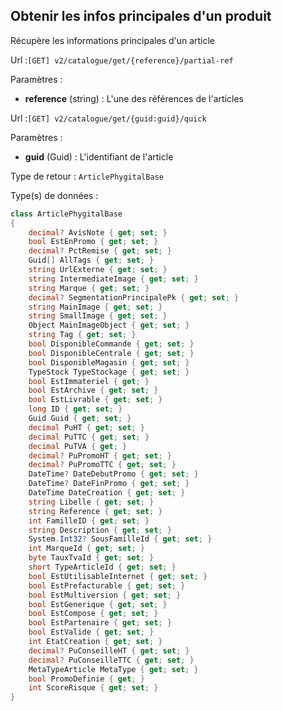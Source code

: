 ## <span id='obtenirquick'>Obtenir les infos principales d'un produit</span>

Récupère les informations principales d'un article

Url :`[GET] v2/catalogue/get/{reference}/partial-ref`

Paramètres : 

- **reference** (string) : L'une des références de l'articles

Url :`[GET] v2/catalogue/get/{guid:guid}/quick`

Paramètres : 

- **guid** (Guid) : L'identifiant de l'article

Type de retour : `ArticlePhygitalBase`

Type(s) de données :

```csharp
class ArticlePhygitalBase
{
	decimal? AvisNote { get; set; }
	bool EstEnPromo { get; set; }
	decimal? PctRemise { get; set; }
	Guid[] AllTags { get; set; }
	string UrlExterne { get; set; }
	string IntermediateImage { get; set; }
	string Marque { get; set; }
	decimal? SegmentationPrincipalePk { get; set; }
	string MainImage { get; set; }
	string SmallImage { get; set; }
	Object MainImageObject { get; set; }
	string Tag { get; set; }
	bool DisponibleCommande { get; set; }
	bool DisponibleCentrale { get; set; }
	bool DisponibleMagasin { get; set; }
	TypeStock TypeStockage { get; set; }
	bool EstImmateriel { get; }
	bool EstArchive { get; set; }
	bool EstLivrable { get; set; }
	long ID { get; set; }
	Guid Guid { get; set; }
	decimal PuHT { get; set; }
	decimal PuTTC { get; set; }
	decimal PuTVA { get; }
	decimal? PuPromoHT { get; set; }
	decimal? PuPromoTTC { get; set; }
	DateTime? DateDebutPromo { get; set; }
	DateTime? DateFinPromo { get; set; }
	DateTime DateCreation { get; set; }
	string Libelle { get; set; }
	string Reference { get; set; }
	int FamilleID { get; set; }
	string Description { get; set; }
	System.Int32? SousFamilleId { get; set; }
	int MarqueId { get; set; }
	byte TauxTvaId { get; set; }
	short TypeArticleId { get; set; }
	bool EstUtilisableInternet { get; set; }
	bool EstPrefacturable { get; set; }
	bool EstMultiversion { get; set; }
	bool EstGenerique { get; set; }
	bool EstCompose { get; set; }
	bool EstPartenaire { get; set; }
	bool EstValide { get; set; }
	int EtatCreation { get; set; }
	decimal? PuConseilleHT { get; set; }
	decimal? PuConseilleTTC { get; set; }
	MetaTypeArticle MetaType { get; set; }
	bool PromoDefinie { get; }
	int ScoreRisque { get; set; }
}

```
